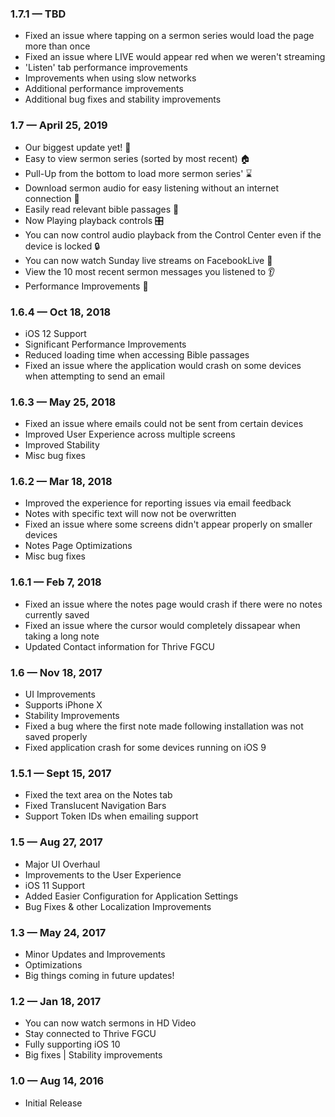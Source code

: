### 1.7.1  —  TBD
- Fixed an issue where tapping on a sermon series would load the page more than once
- Fixed an issue where LIVE would appear red when we weren't streaming
- 'Listen' tab performance improvements
- Improvements when using slow networks
- Additional performance improvements
- Additional bug fixes and stability improvements

### 1.7  —  April 25, 2019
- Our biggest update yet! 🎉
- Easy to view sermon series (sorted by most recent) 🏠
- Pull-Up from the bottom to load more sermon series' ⌛
- Download sermon audio for easy listening without an internet connection 📶
- Easily read relevant bible passages 📖
- Now Playing playback controls 🎛️
- You can now control audio playback from the Control Center even if the device is locked 🔒
- You can now watch Sunday live streams on FacebookLive 👀
- View the 10 most recent sermon messages you listened to 👂
- Performance Improvements 💯

### 1.6.4  —  Oct 18, 2018
- iOS 12 Support
- Significant Performance Improvements
- Reduced loading time when accessing Bible passages
- Fixed an issue where the application would crash on some devices when attempting to send an email

### 1.6.3  —  May 25, 2018
- Fixed an issue where emails could not be sent from certain devices
- Improved User Experience across multiple screens
- Improved Stability
- Misc bug fixes

### 1.6.2  —  Mar 18, 2018
- Improved the experience for reporting issues via email feedback
- Notes with specific text will now not be overwritten
- Fixed an issue where some screens didn't appear properly on smaller devices
- Notes Page Optimizations
- Misc bug fixes

### 1.6.1  —  Feb 7, 2018 
- Fixed an issue where the notes page would crash if there were no notes currently saved
- Fixed an issue where the cursor would completely dissapear when taking a long note
- Updated Contact information for Thrive FGCU

### 1.6  —  Nov 18, 2017
- UI Improvements
- Supports iPhone X
- Stability Improvements
- Fixed a bug where the first note made following installation was not saved properly
- Fixed application crash for some devices running on iOS 9

### 1.5.1 — Sept 15, 2017
- Fixed the text area on the Notes tab
- Fixed Translucent Navigation Bars
- Support Token IDs when emailing support

### 1.5  —  Aug 27, 2017
- Major UI Overhaul
- Improvements to the User Experience
- iOS 11 Support
- Added Easier Configuration for Application Settings 
- Bug Fixes & other Localization Improvements

### 1.3  —  May 24, 2017
- Minor Updates and Improvements
- Optimizations
- Big things coming in future updates!

### 1.2  —  Jan 18, 2017
- You can now watch sermons in HD Video
- Stay connected to Thrive FGCU
- Fully supporting iOS 10
- Big fixes | Stability improvements

### 1.0  —  Aug 14, 2016
- Initial Release
